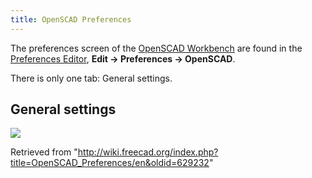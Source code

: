 ```yaml
---
title: OpenSCAD Preferences
---
```


The preferences screen of the [OpenSCAD Workbench](/OpenSCAD_Workbench "OpenSCAD Workbench") are found in the [Preferences Editor](/Preferences_Editor "Preferences Editor"), **Edit → Preferences → OpenSCAD**.

There is only one tab: General settings.

## General settings

![](/images/Preference_OpenSCAD_Tab_01.png)

Retrieved from "<http://wiki.freecad.org/index.php?title=OpenSCAD_Preferences/en&oldid=629232>"
